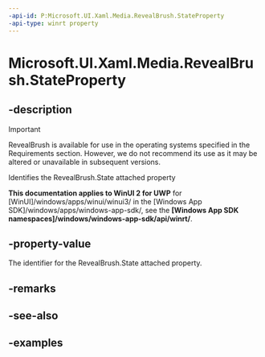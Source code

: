 ```yaml
---
-api-id: P:Microsoft.UI.Xaml.Media.RevealBrush.StateProperty
-api-type: winrt property
---
```

<!-- Property syntax.
public DependencyProperty StateProperty { get; }
-->

# Microsoft.UI.Xaml.Media.RevealBrush.StateProperty


## -description

> [!Important]
> RevealBrush is available for use in the operating systems specified in the Requirements section. However, we do not recommend its use as it may be altered or unavailable in subsequent versions.

Identifies the RevealBrush.State attached property


**This documentation applies to WinUI 2 for UWP** for [WinUI]/windows/apps/winui/winui3/ in the [Windows App SDK]/windows/apps/windows-app-sdk/, see the **[Windows App SDK namespaces]/windows/windows-app-sdk/api/winrt/**.

## -property-value

The identifier for the RevealBrush.State attached property.


## -remarks


## -see-also


## -examples


